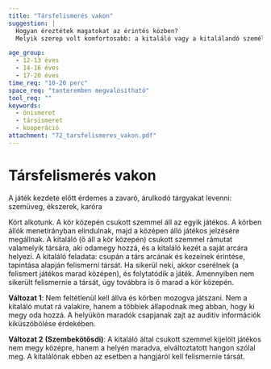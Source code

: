 ```yaml
---
title: "Társfelismerés vakon"
suggestion: | 
  Hogyan éreztétek magatokat az érintés közben?
  Melyik szerep volt komfortosabb: a kitaláló vagy a kitalálandó személy szerepe?

age_group:
  - 12-13 éves
  - 14-16 éves
  - 17-20 éves
time_req: "10-20 perc"
space_req: "tanteremben megvalósítható"
tool_req: ""
keywords: 
  - önismeret
  - társismeret
  - kooperáció
attachment: "72_tarsfelismeres_vakon.pdf"
---
```


# Társfelismerés vakon

A játék kezdete előtt érdemes a zavaró, árulkodó tárgyakat levenni: szemüveg, ékszerek, karóra

Kört alkotunk. A kör közepén csukott szemmel áll az egyik játékos. A körben állók menetirányban elindulnak, majd a középen álló játékos jelzésére megállnak. A kitaláló (ő áll a kör közepén) csukott szemmel rámutat valamelyik társára, aki odamegy hozzá, és a kitaláló kezét a saját arcára helyezi. A kitaláló feladata: csupán a társ arcának és kezeinek érintése, tapintása alapján felismerni társát. Ha sikerül neki, akkor cserélnek (a felismert játékos marad középen), és folytatódik a játék. Amennyiben nem sikerült felismernie a társát, úgy továbbra is ő marad a kör közepén.

 **Változat 1**: Nem feltétlenül kell állva és körben mozogva játszani. Nem a kitaláló mutat rá valakire, hanem a többiek állapodnak meg abban, hogy ki megy oda hozzá. A helyükön maradók csapjanak zajt az auditív információk kiküszöbölése érdekében.

 **Változat 2** **(Szembekötősdi)**: A kitaláló által csukott szemmel kijelölt játékos nem megy középre, hanem a helyén maradva, elváltoztatott hangon szólal meg. A kitalálónak ebben az esetben a hangjáról kell felismernie társát.
  
  
